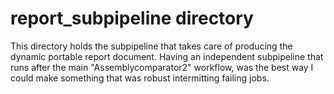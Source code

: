 # report_subpipeline directory

This directory holds the subpipeline that takes care of producing the dynamic portable report document. Having an independent subpipeline that runs after the main "Assemblycomparator2" workflow, was the best way I could make something that was robust intermitting failing jobs. 

